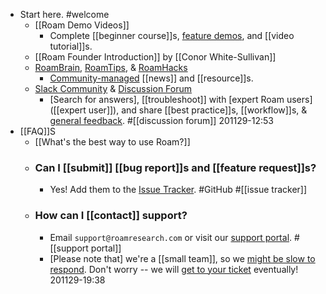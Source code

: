 - Start here. #welcome
    - [[Roam Demo Videos]] 
        - Complete [[beginner course]]s, [feature demos]([[demo]]), and [[video tutorial]]s.
    - [[Roam Founder Introduction]] by [[Conor White-Sullivan]]
    - [RoamBrain](https://www.roambrain.com/), [RoamTips](https://www.roamtips.com/about), & [RoamHacks](https://roamhacks.com/)
        - [Community-managed]([[community]]) [[news]] and [[resource]]s. 
    - [Slack Community](https://roamresearch.slack.com/join/shared_invite/zt-h695qjav-Rnlz8GFolVzFl8z3~U3tog#/) & [Discussion Forum](https://forum.roamresearch.com/)
        - [Search for answers], [[troubleshoot]] with [expert Roam users]([[expert user]]), and share [[best practice]]s, [[workflow]]s, & [general feedback]([[feedback]]). #[[discussion forum]]
201129-12:53
- [[FAQ]]S
    - [[What's the best way to use Roam?]]
    - ### Can I [[submit]] [[bug report]]s and [[feature request]]s? 
        - Yes! Add them to the [Issue Tracker](https://github.com/Roam-Research/issues). #GitHub #[[issue tracker]]
    - ### How can I [[contact]] support? 
        - Email `support@roamresearch.com` or visit our [support portal](https://roamresearch.freshdesk.com/support/home). #[[support portal]]
        - [Please note that] we're a [[small team]], so we [might be slow to respond](((d68Bk3I3W))). Don't worry -- we will [get to your ticket]([[ticket]]) eventually! 
201129-19:38
